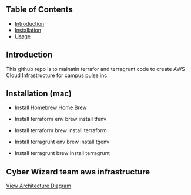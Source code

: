 ## Table of Contents
- [Introduction](#introduction)
- [Installation](#installation)
- [Usage](#usage)

## Introduction
This github repo is to mainatin terrafor and terragrunt code to create AWS Cloud Infrastructure for campus pulse inc.

## Installation (mac)
- Install Homebrew
[Home Brew](https://brew.sh/)
- Install terraform env
    brew install tfenv

- Install terraform
    brew install terraform

- Install terragrunt env
    brew install tgenv

- Install terragrunt
    brew install terragrunt

## Cyber Wizard team aws infrastructure
[View Architecture Diagram](docs/cyber-wizard/)

